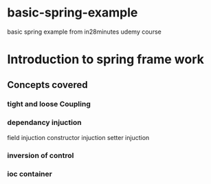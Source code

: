 # basic-spring-example
basic spring example from in28minutes udemy course

# Introduction to spring frame work 
## Concepts covered 
### tight and loose Coupling 
### dependancy injuction
field injuction 
constructor injuction 
setter injuction
### inversion of control
### ioc container
